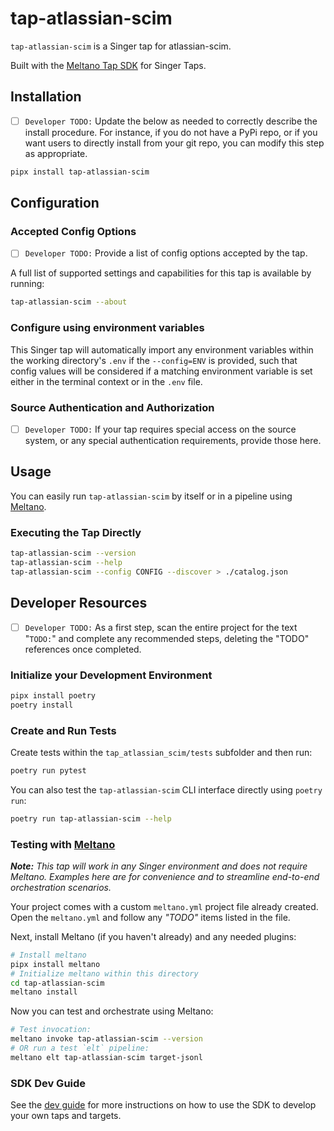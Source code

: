 # tap-atlassian-scim

`tap-atlassian-scim` is a Singer tap for atlassian-scim.

Built with the [Meltano Tap SDK](https://sdk.meltano.com) for Singer Taps.

## Installation

- [ ] `Developer TODO:` Update the below as needed to correctly describe the install procedure. For instance, if you do not have a PyPi repo, or if you want users to directly install from your git repo, you can modify this step as appropriate.

```bash
pipx install tap-atlassian-scim
```

## Configuration

### Accepted Config Options

- [ ] `Developer TODO:` Provide a list of config options accepted by the tap.

A full list of supported settings and capabilities for this
tap is available by running:

```bash
tap-atlassian-scim --about
```

### Configure using environment variables

This Singer tap will automatically import any environment variables within the working directory's
`.env` if the `--config=ENV` is provided, such that config values will be considered if a matching
environment variable is set either in the terminal context or in the `.env` file.

### Source Authentication and Authorization

- [ ] `Developer TODO:` If your tap requires special access on the source system, or any special authentication requirements, provide those here.

## Usage

You can easily run `tap-atlassian-scim` by itself or in a pipeline using [Meltano](https://meltano.com/).

### Executing the Tap Directly

```bash
tap-atlassian-scim --version
tap-atlassian-scim --help
tap-atlassian-scim --config CONFIG --discover > ./catalog.json
```

## Developer Resources

- [ ] `Developer TODO:` As a first step, scan the entire project for the text "`TODO:`" and complete any recommended steps, deleting the "TODO" references once completed.

### Initialize your Development Environment

```bash
pipx install poetry
poetry install
```

### Create and Run Tests

Create tests within the `tap_atlassian_scim/tests` subfolder and
  then run:

```bash
poetry run pytest
```

You can also test the `tap-atlassian-scim` CLI interface directly using `poetry run`:

```bash
poetry run tap-atlassian-scim --help
```

### Testing with [Meltano](https://www.meltano.com)

_**Note:** This tap will work in any Singer environment and does not require Meltano.
Examples here are for convenience and to streamline end-to-end orchestration scenarios._

Your project comes with a custom `meltano.yml` project file already created. Open the `meltano.yml` and follow any _"TODO"_ items listed in
the file.

Next, install Meltano (if you haven't already) and any needed plugins:

```bash
# Install meltano
pipx install meltano
# Initialize meltano within this directory
cd tap-atlassian-scim
meltano install
```

Now you can test and orchestrate using Meltano:

```bash
# Test invocation:
meltano invoke tap-atlassian-scim --version
# OR run a test `elt` pipeline:
meltano elt tap-atlassian-scim target-jsonl
```

### SDK Dev Guide

See the [dev guide](https://sdk.meltano.com/en/latest/dev_guide.html) for more instructions on how to use the SDK to
develop your own taps and targets.

